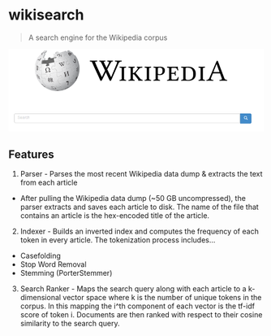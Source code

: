 # wikisearch
> A search engine for the Wikipedia corpus

<div style="text-align:center"><img src ="screenshot.png" /></div>

## Features

1. Parser - Parses the most recent Wikipedia data dump & extracts the text from each article
* After pulling the Wikipedia data dump (~50 GB uncompressed), the parser extracts and saves each article to disk. The name of the file that contains an article is the hex-encoded title of the article.

2. Indexer - Builds an inverted index and computes the frequency of each token in every article. The tokenization process includes...
* Casefolding
* Stop Word Removal
* Stemming (PorterStemmer)

3. Search Ranker - Maps the search query along with each article to a k-dimensional vector space where k is the number of unique tokens in the corpus. In this mapping the i^th component of each vector is the tf-idf score of token i. Documents are then ranked with respect to their cosine similarity to the search query.
